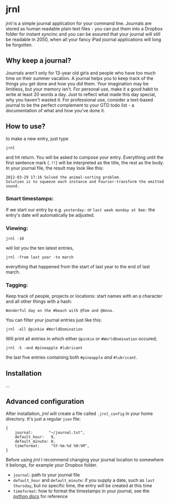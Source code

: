 # jrnl

*jrnl* is a simple journal application for your command line. Journals are stored as human readable plain text files - you can put them into a Dropbox folder for instant syncinc and you can be assured that your journal will still be readable in 2050, when all your fancy iPad journal applications will long be forgotten.

## Why keep a journal?

Journals aren't only for 13-year old girls and people who have too much time on their summer vacation. A journal helps you to keep track of the things you get done and how you did them. Your imagination may be limitless, but your memory isn't. For personal use, make it a good habit to write at least 20 words a day. Just to reflect what made this day special, why you haven't wasted it. For professional use, consider a text-based journal to be the perfect complement to your GTD todo list - a documentation of what and how you've done it.

## How to use?

to make a new entry, just type

    jrnl

and hit return. You will be asked to compose your entry. Everything until the first sentence mark (`.?!`) will be interpreted as the title, the rest as the body. In your journal file, the result may look like this:

    2012-03-29 17:16 Solved the animal-sorting problem.
    Solution is to squeeze each instance and Fourier-transform the emitted sound.

### Smart timestamps:

If we start our entry by e.g. `yesterday:` or `last week monday at 9am:` the entry's date will automatically be adjusted. 

### Viewing:

    jrnl -10   

will list you the ten latest entries,

    jrnl -from last year -to march   

everything that happened from the start of last year to the end of last march.

### Tagging:

Keep track of people, projects or locations: start names with an `@` character and all other things with a hash:

    Wonderful day on the #beach with @Tom and @Anna.

You can filter your journal entries just like this:

    jrnl -all @pinkie #WorldDomination

Will print all entries in which either `@pinkie` or `#WorldDomination` occured;

    jrnl -5 -and #pineapple #lubricant

the last five entries containing both `#pineapple` _and_ `#lubricant`.

## Installation

...

## Advanced configuration

After installation, _jrnl_ will create a file called `.jrnl_config` in your home directory. It's just a regular `json` file:

    {
        journal:       "~/journal.txt",
        default_hour:   9,
        default_minute: 0,
        timeformat:     "%Y-%m-%d %H:%M",
    }

Before using _jrnl_ I recommend changing your journal location to somewhere it belongs, for example your Dropbox folder.

 - `journal`: path to  your journal file
 - `default_hour` and `default_minute`: if you supply a date, such as `last thursday`, but no specific time, the entry will be created at this time
 - `timeformat`: how to format the timestamps in your journal, see the [python docs](http://docs.python.org/library/time.html#time.strftime) for reference